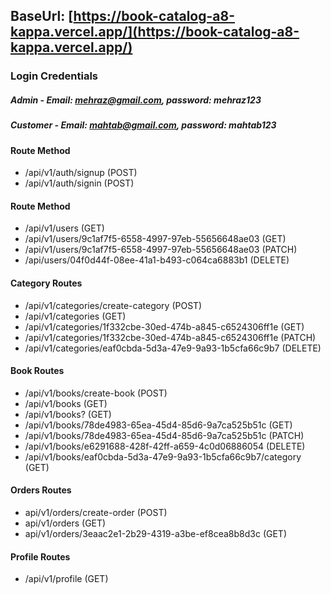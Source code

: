 ## BaseUrl: [https://book-catalog-a8-kappa.vercel.app/](https://book-catalog-a8-kappa.vercel.app/)

### Login Credentials
##### Admin - Email: mehraz@gmail.com, password: mehraz123
##### Customer - Email: mahtab@gmail.com, password: mahtab123
#### Route	Method
* /api/v1/auth/signup	(POST)
* /api/v1/auth/signin	(POST)

#### Route	Method
* /api/v1/users	(GET)
* /api/v1/users/9c1af7f5-6558-4997-97eb-55656648ae03	(GET)
* /api/v1/users/9c1af7f5-6558-4997-97eb-55656648ae03	(PATCH)
* /api/users/04f0d44f-08ee-41a1-b493-c064ca6883b1	(DELETE)

#### Category Routes
* /api/v1/categories/create-category	(POST)
* /api/v1/categories	(GET)
* /api/v1/categories/1f332cbe-30ed-474b-a845-c6524306ff1e	(GET)
* /api/v1/categories/1f332cbe-30ed-474b-a845-c6524306ff1e	(PATCH)
* /api/v1/categories/eaf0cbda-5d3a-47e9-9a93-1b5cfa66c9b7	(DELETE)

#### Book Routes
* /api/v1/books/create-book	(POST)
* /api/v1/books	(GET)
* /api/v1/books?	(GET)
* /api/v1/books/78de4983-65ea-45d4-85d6-9a7ca525b51c	(GET)
* /api/v1/books/78de4983-65ea-45d4-85d6-9a7ca525b51c	(PATCH)
* /api/v1/books/e6291688-428f-42ff-a659-4c0d06886054	(DELETE)
* /api/v1/books/eaf0cbda-5d3a-47e9-9a93-1b5cfa66c9b7/category	(GET)

#### Orders Routes
* api/v1/orders/create-order	(POST)
* api/v1/orders	(GET)
* api/v1/orders/3eaac2e1-2b29-4319-a3be-ef8cea8b8d3c	(GET)

#### Profile Routes
* /api/v1/profile	(GET)
